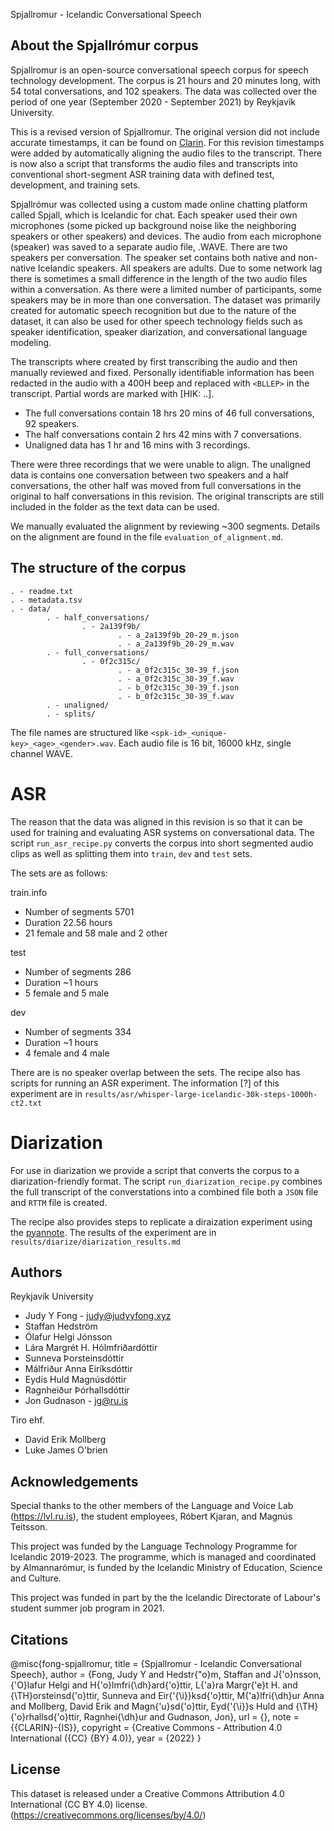 Spjallromur - Icelandic Conversational Speech

## About the Spjallrómur corpus

Spjallromur is an open-source conversational speech corpus for speech technology development. The corpus is 21 hours and 20 minutes long, with 54 total conversations, and 102 speakers. The data was collected over the period of one year (September 2020 - September 2021) by Reykjavík University.

This is a revised version of Spjallromur. The original version did not include accurate timestamps, it can be found on [Clarin](https://repository.clarin.is/repository/xmlui/handle/20.500.12537/187). For this revision timestamps were added by automatically aligning the audio files to the transcript. There is now also a script that transforms the audio files and transcripts into conventional short-segment ASR training data with defined test, development, and training sets.

Spjallrómur was collected using a custom made online chatting platform called Spjall, which is Icelandic for chat. Each speaker used their own microphones (some picked up background noise like the neighboring speakers or other speakers) and devices. The audio from each microphone (speaker) was saved to a separate audio file, .WAVE. There are two speakers per conversation. The speaker set contains both native and non-native Icelandic speakers. All speakers are adults. Due to some network lag there is sometimes a small difference in the length of the two audio files within a conversation. As there were a limited number of participants, some speakers may be in more than one conversation. The dataset was primarily created for automatic speech recognition but due to the nature of the dataset, it can also be used for other speech technology fields such as speaker identification, speaker diarization, and conversational language modeling.

The transcripts where created by first transcribing the audio and then manually reviewed and fixed. Personally identifiable information has been redacted in the audio with a 400H beep and replaced with `<BLLEP>` in the transcript. Partial words are marked with [HIK: ..].

- The full conversations contain 18 hrs 20 mins of 46 full conversations, 92 speakers.
- The half conversations contain 2 hrs 42 mins with 7 conversations.
- Unaligned data has 1 hr and 16 mins with 3 recordings.

There were three recordings that we were unable to align. The unaligned data is contains one conversation between two speakers and a half conversations, the other half was moved from full conversations in the original to half conversations in this revision. The original transcripts are still included in the folder as the text data can be used.

We manually evaluated the alignment by reviewing ~300 segments. Details on the alignment are found in the file `evaluation_of_alignment.md`.

## The structure of the corpus

    . - readme.txt
    . - metadata.tsv
    . - data/
            . - half_conversations/
                    . - 2a139f9b/
                            . - a_2a139f9b_20-29_m.json
                            . - a_2a139f9b_20-29_m.wav
            . - full_conversations/
                    . - 0f2c315c/
                            . - a_0f2c315c_30-39_f.json
                            . - a_0f2c315c_30-39_f.wav
                            . - b_0f2c315c_30-39_f.json
                            . - b_0f2c315c_30-39_f.wav
            . - unaligned/
            . - splits/

The file names are structured like `<spk-id>_<unique-key>_<age>_<gender>.wav`. Each audio file is 16 bit, 16000 kHz, single channel WAVE.

# ASR

The reason that the data was aligned in this revision is so that it can be used for training and evaluating ASR systems on conversational data. The script `run_asr_recipe.py` converts the corpus into short segmented audio clips as well as splitting them into `train`, `dev` and `test` sets.

The sets are as follows:

train.info

- Number of segments 5701
- Duration 22.56 hours
- 21 female and 58 male and 2 other

test

- Number of segments 286
- Duration ~1 hours
- 5 female and 5 male

dev

- Number of segments 334
- Duration ~1 hours
- 4 female and 4 male

There are is no speaker overlap between the sets. The recipe also has scripts for running an ASR experiment. The information [?] of this experiment are in `results/asr/whisper-large-icelandic-30k-steps-1000h-ct2.txt`

# Diarization

For use in diarization we provide a script that converts the corpus to a diarization-friendly format. The script `run_diarization_recipe.py` combines the full transcript of the converstations into a combined file both a `JSON` file and `RTTM` file is created.

The recipe also provides steps to replicate a diraization experiment using the [pyannote](https://github.com/pyannote/pyannote-audio). The results of the experiment are in `results/diarize/diarization_results.md`

## Authors

Reykjavík University

- Judy Y Fong - judy@judyyfong.xyz
- Staffan Hedström
- Ólafur Helgi Jónsson
- Lára Margrét H. Hólmfriðardóttir
- Sunneva Þorsteinsdóttir
- Málfriður Anna Eiríksdóttir
- Eydís Huld Magnúsdóttir
- Ragnheiður Þórhallsdóttir
- Jon Gudnason - jg@ru.is

Tiro ehf.

- David Erik Mollberg
- Luke James O'brien

## Acknowledgements

Special thanks to the other members of the Language and Voice Lab (https://lvl.ru.is), the student employees, Róbert Kjaran, and Magnús Teitsson.

This project was funded by the Language Technology Programme for Icelandic 2019-2023. The programme, which is managed and coordinated by Almannarómur, is funded by the Icelandic Ministry of Education, Science and Culture.

This project was funded in part by the the Icelandic Directorate of Labour's student summer job program in 2021.

## Citations

@misc{fong-spjallromur,
title = {Spjallromur - Icelandic Conversational Speech},
author = {Fong, Judy Y and Hedstr{\"o}m, Staffan and J{\'o}nsson, {\'O}lafur
Helgi and H{\'o}lmfri{\dh}ard{\'o}ttir, L{\'a}ra Margr{\'e}t H. and
{\TH}orsteinsd{\'o}ttir, Sunneva and Eir{\'{\i}}ksd{\'o}ttir, M{\'a}lfri{\dh}ur
Anna and Mollberg, David Erik and Magn{\'u}sd{\'o}ttir, Eyd{\'{\i}}s Huld and
{\TH}{\'o}rhallsd{\'o}ttir, Ragnhei{\dh}ur and Gudnason, Jon},
url = {},
note = {{CLARIN}-{IS}},
copyright = {Creative Commons - Attribution 4.0 International ({CC} {BY} 4.0)},
year = {2022} }

## License

This dataset is released under a Creative Commons Attribution 4.0 International (CC BY 4.0) license. (https://creativecommons.org/licenses/by/4.0/)
